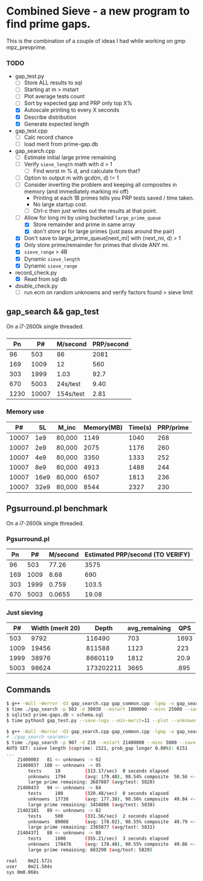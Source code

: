 # Combined Sieve - a new program to find prime gaps.

This is the combination of a couple of ideas I had while working on gmp mpz\_prevprime.

### TODO

* gap\_test.py
  * [ ] Store ALL results to sql
  * [ ] Starting at m > mstart
  * [ ] Plot average tests count
  * [ ] Sort by expected gap and PRP only top X%
  * [x] Autoscale printing to every X seconds
  * [x] Describe distribution
  * [x] Generate expected length
* gap\_test.cpp
  * [ ] Calc record chance
  * [ ] load merit from prime-gap.db
* gap\_search.cpp
  * [ ] Estimate initial large prime remaining
  * [ ] Verify `sieve_length` math with d > 1
    * [ ] Find worst m % d, and calculate from that?
  * [ ] Option to output m with gcd(m, d) != 1
  * [ ] Consider inverting the problem and keeping all composites in memory (and immediately marking mi off)
    * Printing at each 1B primes tells you PRP tests saved / time taken.
    * No large startup cost.
    * [ ] Ctrl-c then just writes out the results at that point.
  * [ ] Allow for long mi by using bucketed `large_prime_queue`
    * [x] Store remainder and prime in same array
    * [x] don't store pi for large primes (just pass around the pair)
  * [x] Don't save to large\_prime\_queue[next\_mi] with (next\_mi, d) > 1
  * [x] Only store prime/remainder for primes that divide ANY mi.
  * [x] `sieve_range` > 4B
  * [x] Dynamic `sieve_length`
  * [x] Dynamic `sieve_range`
* record\_check.py
  * [x] Read from sql db
* double\_check.py
  * [ ] run ecm on random unknowns and verify factors found > sieve limit

## gap\_search && gap\_test
On a i7-2600k single threaded.

###

| Pn   | P#    | M/second  | PRP/second |
|------|-------|-----------|------------|
| 96   | 503   | 86        | 2081       |
| 169  | 1009  | 12        | 560        |
| 303  | 1999  | 1.03      | 92.7       |
| 670  | 5003  | 24s/test  | 9.40       |
| 1230 | 10007 | 154s/test | 2.81       |

### Memory use

| P#    | SL   | M\_inc   | Memory(MB) | Time(s) | PRP/prime |
|-------|------|----------|------------|---------|-----------|
| 10007 |  1e9 | 80,000   | 1149       | 1040    | 268       |
| 10007 |  2e9 | 80,000   | 2075       | 1176    | 260       |
| 10007 |  4e9 | 80,000   | 3350       | 1333    | 252       |
| 10007 |  8e9 | 80,000   | 4913       | 1488    | 244       |
| 10007 | 16e9 | 80,000   | 6507       | 1813    | 236       |
| 10007 | 32e9 | 80,000   | 8544       | 2327    | 230       |

## Pgsurround.pl benchmark
On a i7-2600k single threaded.

### Pgsurround.pl

| Pn   | P#    | M/second      | Estimated PRP/second (TO VERIFY) |
|------|-------|---------------|----------------------------------|
| 96   | 503   | 77.26         | 3575                             |
| 169  | 1009  | 8.68          | 690                              |
| 303  | 1999  | 0.759         | 103.5                            |
| 670  | 5003  | 0.0655        | 19.08                            |

### Just sieving

|  P#   | Width (merit 20)  | Depth     | avg\_remaining | QPS  |
|-------|-------------------|-----------|----------------|------|
| 503   | 9792              | 116490    | 703            | 1693 |
| 1009  | 19456             | 811588    | 1123           | 223  |
| 1999  | 38976             | 8660119   | 1812           | 20.9 |
| 5003  | 98624             | 173202211 | 3665           | .895 |


## Commands

```bash
$ g++ -Wall -Werror -O3 gap_search.cpp gap_common.cpp -lgmp -o gap_search
$ time ./gap_search -p 503 -d 30030 --mstart 1000000 --minc 25000 --save-unknowns --sieve-only --sieve-range 10000
$ sqlite3 prime-gaps.db < schema.sql
$ time python3 gap_test.py --save-logs --min-merit=11 --plot --unknown-filename 1000000_503_30030_25000_s3181_l10000M.txt
```

```bash
$ g++ -Wall -Werror -O3 gap_search.cpp gap_common.cpp -lgmp -o gap_search
# ./gap_search <params>
$ time ./gap_search -p 907 -d 210 --mstart 21400000 --minc 5000 --save-unknowns --sieve-only --sieve-range 1000
AUTO SET: sieve length (coprime: 1521, prob_gap longer 0.80%): 6151
...
	21400003   81 <- unknowns -> 92
	21400037  100 <- unknowns -> 95
	    tests     10         (313.17/sec)  0 seconds elapsed
	    unknowns  1794       (avg: 179.40), 98.54% composite  50.56 <- % -> 49.44%
	    large prime remaining: 3687887 (avg/test: 5820)
	21400433   94 <- unknowns -> 84
	    tests     100        (320.48/sec)  0 seconds elapsed
	    unknowns  17738      (avg: 177.38), 98.56% composite  49.84 <- % -> 50.16%
	    large prime remaining: 3458886 (avg/test: 5838)
	21402181   89 <- unknowns -> 82
	    tests     500        (331.56/sec)  2 seconds elapsed
	    unknowns  89008      (avg: 178.02), 98.55% composite  49.79 <- % -> 50.21%
	    large prime remaining: 2365877 (avg/test: 5831)
	21404371   88 <- unknowns -> 88
	    tests     1000       (355.21/sec)  3 seconds elapsed
	    unknowns  178476     (avg: 178.48), 98.55% composite  49.86 <- % -> 50.14%
	    large prime remaining: 683290 (avg/test: 5829)

real	0m21.572s
user	0m21.504s
sys	0m0.068s
```
